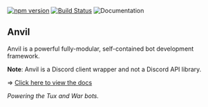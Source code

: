 [![npm version](https://badge.fury.io/js/discord-anvil.svg)](https://badge.fury.io/js/discord-anvil)
[![Build Status](https://travis-ci.org/CloudRex/Anvil.svg?branch=master)](https://travis-ci.org/CloudRex/Anvil)
![Documentation](https://cloudrex.github.io/Anvil/badge.svg)

## Anvil
Anvil is a powerful fully-modular, self-contained bot development framework.

**Note**: Anvil is a Discord client wrapper and not a Discord API library.

=> [Click here to view the docs](https://cloudrex.github.io/Anvil/)

*Powering the Tux and War bots.*

